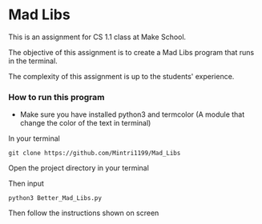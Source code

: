 # Mad Libs 

This is an assignment for CS 1.1 class at Make School.

The objective of this assignment is to create a Mad Libs program that runs in the terminal. 

The complexity of this assignment is up to the students' experience.

### How to run this program

* Make sure you have installed python3 and termcolor (A module that change the color of the text in terminal)

In your terminal

`git clone https://github.com/Mintri1199/Mad_Libs`

Open the project directory in your terminal 

Then input

`python3 Better_Mad_Libs.py`

Then follow the instructions shown on screen

